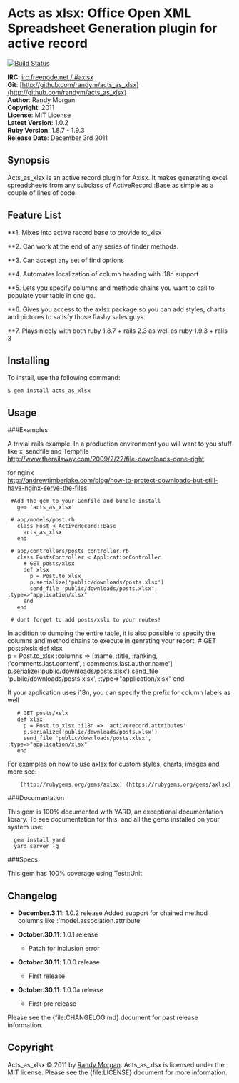 Acts as xlsx: Office Open XML Spreadsheet Generation plugin for active record
====================================
[![Build Status](https://secure.travis-ci.org/randym/acts_as_xlsx.png)](http://travis-ci.org/randym/acts_as_xlsx/)

**IRC**:          [irc.freenode.net / #axlsx](irc://irc.freenode.net/axlsx)    
**Git**:          [http://github.com/randym/acts_as_xlsx](http://github.com/randym/acts_as_xlsx)   
**Author**:       Randy Morgan   
**Copyright**:    2011      
**License**:      MIT License      
**Latest Version**: 1.0.2 	   
**Ruby Version**: 1.8.7 - 1.9.3  
**Release Date**: December 3rd 2011     

Synopsis
--------

Acts_as_xlsx is an active record plugin for Axlsx. It makes generating excel spreadsheets from any subclass of ActiveRecord::Base as simple as a couple of lines of code.

Feature List
------------
                                                                              
**1. Mixes into active record base to provide to_xlsx

**2. Can work at the end of any series of finder methods.
                                                         
**3. Can accept any set of find options                     

**4. Automates localization of column heading with i18n support

**5. Lets you specify columns and methods chains you want to call to populate your table in one go.

**6. Gives you access to the axlsx package so you can add styles, charts and pictures to satisfy those flashy sales guys.

**7. Plays nicely with both ruby 1.8.7 + rails 2.3 as well as ruby 1.9.3 + rails 3

Installing
----------

To install, use the following command:

    $ gem install acts_as_xlsx
    
Usage
-----

###Examples

A trivial rails example. In a production environment you will want to you stuff like x_sendfile and Tempfile  
http://www.therailsway.com/2009/2/22/file-downloads-done-right  

for nginx  
http://andrewtimberlake.com/blog/how-to-protect-downloads-but-still-have-nginx-serve-the-files   

     #Add the gem to your Gemfile and bundle install
       gem 'acts_as_xlsx'
      
     # app/models/post.rb
       class Post < ActiveRecord::Base
         acts_as_xlsx
       end

     # app/controllers/posts_controller.rb
       class PostsController < ApplicationController
         # GET posts/xlsx     
         def xlsx
           p = Post.to_xlsx
           p.serialize('public/downloads/posts.xlsx')
           send_file 'public/downloads/posts.xlsx', :type=>"application/xlsx"
         end
       end

     # dont forget to add posts/xslx to your routes!

In addition to dumping the entire table, it is also possible to specify the columns and method chains to execute in genrating your report.
       # GET posts/xslx
       def xlsx	    
         p = Post.to_xlsx :columns => [:name, :title, :ranking, :'comments.last.content', :'comments.last.author.name']
         p.serialize('public/downloads/posts.xlsx')
         send_file 'public/downloads/posts.xlsx', :type=>"application/xlsx"
       end

If your application uses i18n, you can specify the prefix for column labels as well

       # GET posts/xslx
       def xlsx	    
         p = Post.to_xlsx :i18n => 'activerecord.attributes'
         p.serialize('public/downloads/posts.xlsx')
         send_file 'public/downloads/posts.xlsx', :type=>"application/xlsx"
       end
    
For examples on how to use axlsx for custom styles, charts, images and more see:

        [http://rubygems.org/gems/axlsx] (https://rubygems.org/gems/axlsx)

###Documentation

This gem is 100% documented with YARD, an exceptional documentation library. To see documentation for this, and all the gems installed on your system use:

      gem install yard
      yard server -g


###Specs

This gem has 100% coverage using Test::Unit
 
Changelog
---------
- **December.3.11**: 1.0.2 release
    Added support for chained method columns like :'model.association.attribute'

- **October.30.11**: 1.0.1 release
  - Patch for inclusion error

- **October.30.11**: 1.0.0 release
  - First release

- **October.30.11**: 1.0.0a release
  - First pre release
 
Please see the {file:CHANGELOG.md} document for past release information.


Copyright
---------

Acts_as_xlsx &copy; 2011 by [Randy Morgan](mailto:digial.ipseity@gmail.com). Acts_as_xlsx is 
licensed under the MIT license. Please see the {file:LICENSE} document for more information.
